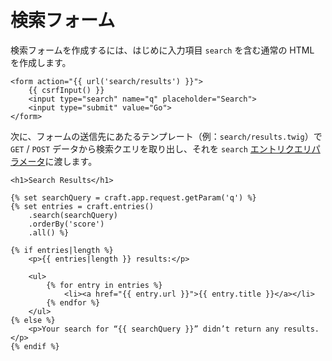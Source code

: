 # 検索フォーム

検索フォームを作成するには、はじめに入力項目 `search` を含む通常の HTML を作成します。

```twig
<form action="{{ url('search/results') }}">
    {{ csrfInput() }}
    <input type="search" name="q" placeholder="Search">
    <input type="submit" value="Go">
</form>
```

次に、フォームの送信先にあたるテンプレート（例：`search/results.twig`）で `GET` / `POST` データから検索クエリを取り出し、それを `search` [エントリクエリパラメータ](../element-queries/entry-queries.md#search)に渡します。

```twig
<h1>Search Results</h1>

{% set searchQuery = craft.app.request.getParam('q') %}
{% set entries = craft.entries()
    .search(searchQuery)
    .orderBy('score')
    .all() %}

{% if entries|length %}
    <p>{{ entries|length }} results:</p>

    <ul>
        {% for entry in entries %}
            <li><a href="{{ entry.url }}">{{ entry.title }}</a></li>
        {% endfor %}
    </ul>
{% else %}
    <p>Your search for “{{ searchQuery }}” didn’t return any results.</p>
{% endif %}
```

